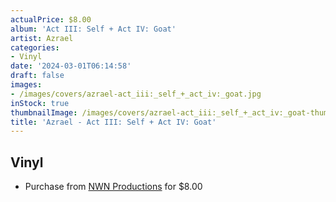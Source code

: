 ```yaml
---
actualPrice: $8.00
album: 'Act III: Self + Act IV: Goat'
artist: Azrael
categories:
- Vinyl
date: '2024-03-01T06:14:58'
draft: false
images:
- /images/covers/azrael-act_iii:_self_+_act_iv:_goat.jpg
inStock: true
thumbnailImage: /images/covers/azrael-act_iii:_self_+_act_iv:_goat-thumb.jpg
title: 'Azrael - Act III: Self + Act IV: Goat'
---
```


## Vinyl
* Purchase from [NWN Productions](http://shop.nwnprod.com/index.php?route=product/product&path=75&product_id=40904&sort=pd.name&order=ASC) for $8.00
